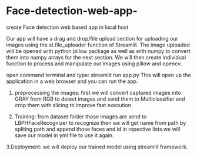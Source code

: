 # Face-detection-web-app-
create Face detection web based app in local host

Our app will have a drag and drop/file upload section for uploading our images using the st.file_uploader function of Streamlit.
The image uploaded will be opened with python pillow package as well as with numpy to convert them into numpy arrays for the next section.
We will then create individual function to process and manipulate our images using pillow and opencv.

open command terminal and type: streamlit run app.py
This will open up the application in a web browser and you can run the app.
1. preprocessing the images:
            first we will convert captured images into GRAY from RGB to detect images and send them to Multiclassifier and crop them with slicing to improve fast execution
  
2.  Training:
            from dataset folder those images are send to LBPHFaceRecognizer to recognize then we will get name from path by spliting path and append those faces and id in                     repective lists.we will save our model in yml file to use it again.



3.Deployment:
             we will deploy our trained model using streamlit framework.
